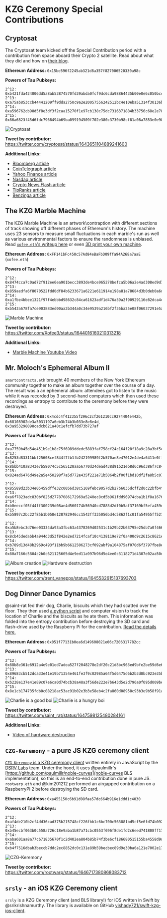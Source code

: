 # KZG Ceremony Special Contributions

## Cryptosat

The Cryptosat team kicked off the Special Contribution period with a contribution from space aboard their Crypto 2 satellite. Read about what they did and how on [their blog](http://web.archive.org/web/20230415055203/https://docs.cryptosat.io/cryptosat/cryptosat/contribution-to-the-ethereum-kzg-ceremony).

__Ethereum Address:__ `0x15be596f2245ab321d8a357f827006520330a98c`

__Powers of Tau Pubkeys:__

```text
2^12: 0xb421fda424006dd5a8ab53874570fd39abda0fcf9dc6cda98864435b00e0e6c050bccf78c08e0b911b3bb28572bded470beb7be25005316280ca624315855e2f281f80296f6f9df229b37f9d65ed4db364659f9c952ba6c3340d4d87990f9945
2^13: 0xa75ab853ccb44441209ff9dda2750c9a2e20057556242512bc4e10eba51314f30136bdea955e076ea45042e723bc0dc917ec9b81ba358239df68d66750d3e19b16760c3eff1831847f6d081c5152b8bcd7eaf129250b7b5f0fbd39b7077b3ac4
2^14: 0xa596762cb98d5f8e3df3f2caa15270f1e97cb138c75dc7316371884b33756c68e2e78cfe6821a032dced340aab9a861f09de5018b7c02ee6e5fb5e1bfc9cbcb865eb3fbedaeb0d9020a11137436b1c3a50749f54e9a4c33028d1153a3d4ef4e1
2^15: 0x86a6823f45d6fdc7968494b69ba099194509f702e380c3730b98cf81a08a7853e0e90c22e9073543b03854bf91e3d96d1718d373dee465ceccd6075bfa53fa740b7cbfd422adf765a5b970b41a069d8fb2394f6d09ab6c82404913586ab77192
```

![Cryptosat](./img/sc_00_cryptosat.png)

__Tweet by contributor:__ https://twitter.com/cryptosat/status/1643651104889241600

__Additional Links:__

- [Bloomberg article](https://web.archive.org/web/20230424063128/https://www.bloomberg.com/press-releases/2023-04-04/cryptosat-prepares-first-ethereum-kzg-share-to-emanate-from-an-earth-orbiting-satellite)
- [CoinTelegraph article](http://web.archive.org/web/20230415075050/https://cointelegraph.com/news/satellite-orbiting-earth-participates-in-the-ethereum-kzg-ceremony)
- [Yahoo Finance article](http://web.archive.org/web/20230405213314/https://finance.yahoo.com/news/cryptosat-prepares-first-ethereum-kzg-151500931.html)
- [Nasdaq article](http://web.archive.org/web/20230406105333/https://www.nasdaq.com/articles/cryptosat-joins-the-ethereum-kzg-cryptography-ceremony-from-space)
- [Crypto News Flash article](http://web.archive.org/web/20230404153101/https://www.crypto-news-flash.com/cryptosat-ethereum-kzg-ceremony-receives-participation-from-an-earth-orbiting-satellite/)
- [TipRanks article](http://web.archive.org/web/20230405213313/https://www.tipranks.com/news/article/cryptosat-joins-ethereum-kzg-cryptography-ceremony-from-space)
- [Benzinga article](http://web.archive.org/web/20230424063640/https://www.benzinga.com/pressreleases/23/04/31659948/cryptosat-prepares-first-ethereum-kzg-share-to-emanate-from-an-earth-orbiting-satellite)

## The KZG Marble Machine

The KZG Marble Machine is an artwork\contraption with different sections of track showing off different phases of Ethereum's history. The machine uses 23 sensors to measure small fluctuations in each marble's run as well as various environmental factors to ensure the randomness is unbiased. Read [`xofee.eth`'s writeup here](http://web.archive.org/web/20230415205327/https://medium.com/@Xofee3/the-kzg-marble-machine-my-special-contribution-to-ethereums-kzg-ceremony-d137313443a1) or even [3D print your own machine](github.com/XofEE/KZG-Marble-machine).

__Ethereum Address:__ `0xFF141bFc450c57Ad84eBaFbD09ffa94A268a7aaE` (`xofee.eth`)

__Powers of Tau Pubkeys:__

```text
2^12: 0x8474cca7c0ad72f912ee6ea901becc3893de4bce965278befca5b06a2e4ad308ed9d7f9543598f69707e16af81c47de60f1ac5286fb2bc4bf6c9cb868c3f2ce9531241c77325a03cce8f7a2731931cefeb179070ba75336be918313d85261ad7
2^13: 0x859aedfa6f8070522fdd0df84b6233671a6221e611914e198a81a78684d3b0deb0a6d4248f0562b2f3e01ee342e731220b595db2758907c8d1d353f4e8c606ccbefc62efbf13e4a2fed8001c308db198c121b9dfda700756f466dba39c3936d5
2^14: 0xa1fbe4bbee1321f97f4ebbbd98632c84ca61623adf1d476a39a2f90929116e82dca4cb53d18ad319c7d561f1623ac5e903b83360923e3c1b23c0bbfd0d472691a7f9c273f62bedf16daab0320d3bffbc33b55814c05e5b7e804ec8b6700b0b6b
2^15: 0xb543a678fa7ce903883ed00aa2b344a0c34e9539a216bf2f36ba25e08f06037291e5a08923c8ab19aafc75891c8633fd0b431806039dd815aeb1eb59c382cba75db5563ebbcd51f317f78369d0ebe639d80850b621938a56bfe5a7a1dc149f48
```

![Marble Machine](./img/sc_01_marble_machine.jpg)

__Tweet by contributor:__ https://twitter.com/Xofee3/status/1644016160210313218

__Additional Links:__

- [Marble Machine Youtube Video](http://youtu.be/zKrcUxOeBF4)

## Mr. Moloch's Ephemeral Album II

`smartcontracts.eth` brought 40 members of the New York Ethereum community together to make an album together over the course of a day. The result was a an ephemeral album: attendees got to listen to the music while it was recorded by 3 second-hand computers which then used these recordings as entropy to contribute to the ceremony before they were destroyed.

__Ethereum Address:__ `0x4cdc4f412355f296c2cf261210cc9274404e442b`, `0x68108902de3a5031197a6eb3b74b3b033e8e8e4d`, `0x3a953298098cadcb621a40c1efcfb7dd73b727af`

__Powers of Tau Pubkeys:__

```text
2^12: 0xa7759b45d54e451b9e1b8c75f6989ddedc5883faf758cf24c164f28f18a9c28a3bf5cc9c6d373be2179ee3799e84226c0844e387756997ef9f17b3a31aefc128a58b387cdd5f9769c7a44cc617473c649fd6898e76c1fe6a9dbfc9c558f2830a
2^13: 0x8253d83311bbf25608cef844f7fb1fb242199989f2b570ae8e47012e4de4a6411e0ff124d408c6e36665d2537ba8015a071b27292decff76b24ab9ed1801fb9417b09610a8f5493023cc0369a4928e4b0c245f72b9a25dbabc746c1e41332c3e
2^14: 0x8bbb410a8343e7b58074c5c565128aa56770d24dead438d91b21eb8d6c96d386f7c848f11449c9b65c41889a17ec703006bd98feac3b1f4c1bb3306c9442bf6d00e486afd8b921bc13a372806c2120271d037725dfa30c215ef3ed5ba3db4a98
2^15: 0x824ad6476d49e2a5e450298f7a5d772e435f221e71b5064b2f00f1bd10df2fa8b5c07cdbd5a25491dbbd87b01c7fbdb60264ecbe46700cfdd85582b2be250919bc080ef70f56c81093dc5871a4fc291a9f152839dd309d4d641c3a70a50554fb
```
```text
2^12: 0x85589d23b34e05459dffe32c0056d38c5169febc9057d2b27b6035dcff2d0c22bfb4fa5c35320a60a5be90f74c8854a00f9a7fab86abd4ac7f7e9fa4596a81eb9cf0a52b996e590ce0405d66b64b77e3b647eb442afff7ce458b140da71ac3f5
2^13: 0xa6f7823adc830bf825d27787086172969a5240ec8cd5b961fdd96974cba1b1f8a16765b618fabf23d22ad9c6c418f32711f208091a210a632ee0bb321dad0dc5e1cd69dd75116a0ac82bd48e75070501ead7548ec13f37030df293e7ee285c89
2^14: 0xb0eeccf05f44ff300239d08ae4d560174b56940cd7883d2df0b5af37169bf5efa459d70bed7f6ea78ce358eaa33834c314e18d5435cdc119f18058223bbe0d3b6e54fdc82d3f1f13acb31f62153683b44c71654a46fa240ab442e5dc41eeb8ab
2^15: 0xb5897c2bc22f85b1b058e128782946cc1542ff335056bd4c5862f1c01fa54955ff521840fcc4798fbf02c0550b3faba91359a221b1290583a69f8ce45573655d11d8c16d5ca23fa1b97dc9502247eccc85b27ac2f02ee6d76024dd17c76c3d71
```
```text
2^12: 0xa5b8ebc3d76ee03334da93a3fbc63a4378269d02531c1b29b22b63795e25db7a0f46693be4624b2c1d157f651c3226fe00b6d6c2011589f68badb272e52268fe0522da249e28b9beb325bc19fd0840c4cee4859b9c0ebe0791ae74444c725552
2^13: 0x8cb45dedabb4a944d3d53f842e2ed7214fcaf10c4138119e72f0a400d9c2615c8621e83f2d00f16cef5beca4c54422ce06524f9eea82bb7cc3d7a5f750b8761d4667c84556ecc9c1670f8013d4bad903131d714c9373ff4549c991aaa26aad3d
2^14: 0xb789d13d48b2969c493f11bb9b6612506273cf092abf9a104875af070d6f3797fbe8ed0f9f370b6d7c4b8fe753b6ed3501bdf76aa835bd2e05f4345cf8c5f14d99949d43be8e94b6986cf13576efc3d56de54f5ebbed5112990c6a9b1cf2cf1e
2^15: 0x80a7166c5804c2b0c621125605d4e9ed11a997b96d5e4ee0c3118271d4307e02aa50d08ef159da25388393c492331aeb0d9dbae554f7a84eb6fd9beaf97ef1989fb5f0231b1cfc5d4021ac730b7408725126a1a92e030fbfe8cb0c5333741239
```

![Album creation](./img/sc_02_ephemeral_create.jpg)
![Hardware destruction](./img/sc_02_ephemeral_destroy.jpg)

__Tweet by contributor:__ https://twitter.com/trent_vanepps/status/1645532615137693703

## Dog Dinner Dance Dynamics

@saint-rat fed their dog, Charlie, biscuits which they had scatted over the floor. They then used [a python script](https://github.com/saint-rat/KZG-Ceremony-Contribution-Code) and computer vision to track the location of Charlie and the biscuits as he ate them. This information was folded into the entropy contribution before destroying the SD card and flash-drive used by the Raspberry Pi for the contribution. [Read the details here.](http://web.archive.org/web/20230416141630/https://medium.com/@saint-rat/dog-dinner-dance-dynamics-a-peculiar-path-to-enhancing-entropy-in-the-kzg-ceremony-86a0b2a4eaf0)

__Ethereum Address:__ `0x051f77131b0ea6d149608021e06c7206317782cc`

__Powers of Tau Pubkeys:__

```text
2^12: 0x88b8e361e6912a4e9e01ed7adea527f2048278e2df20c21d8bc963ed9bfe2be59d6e6d0634656a924096b3da252a24b310c821c97613ff3fcfbf81eb37331c0d1f35d1fc68a40b9f2914f794b777829783e72539f47234b606291237974045e6
2^13: 0x89683cb512dca33e41e19b71354e461fe3f9c02985a64f5d6475d6b2b3d8bc923e35b4f465f99d23f03e7398157c111c0f0412868cd8a2dd33f55728e73cea2abb5f32c5cc13ae6d3f9b455ab8f4ace09d251476054722c2d373d2033b5d7fcd
2^14: 0xb228e137e41e89c07e6ca0d74bcb38a48a3f56de222e7b643d5e2d796a0f095d009bef7832c513be7e0422c5ce9b1c2603fd2614e6b9778387606c45c11083dd410cfb3e0dbef4f0461b3c72b6702577d1dbda4c2f64c71b288ea79157fd8e9d
2^15: 0x8e1cb174735fdb0c08218ac53ac91b02e3b3e58eb4c2fa860d08958c93b3e9b58f91a46eef5a594e709472d5e3eadf3c0d601086e4b5ed73ef2d0fc3c745e0ba716661f1bc1ed4570b12fbe49d66c950c9e9e4e97641a5f819b3c99397461f19
```

![Charlie is a good boi](./img/sc_03_charlie_meme.png)
![Charlie is a hungry boi](./img/sc_03_charlie_eating.jpeg)

__Tweet by contributor:__ https://twitter.com/saint_rat/status/1647598125480284161

__Additional Links:__

- [Video of hardware destruction](https://twitter.com/i/status/1647601259724275713)

## `CZG-Keremony` - a pure JS KZG ceremony client

[`CZG-Keremony` is a KZG ceremony client](https://github.com/dsrvlabs/czg-keremony) written entirely in JavaScript by the [DSRV Labs](https://www.dsrvlabs.com/) team. Under the hood, it uses @paulmillr's [https://github.com/paulmillr/noble-curves](noble-curves BLS implementation), so this is an end-to-end contribution done in pure JS. `rootwarp.eth` and @kim201212 performed an airgapped contribution on a RaspberryPi 2 before destroying the SD card.

__Ethereum Address:__ `0xa455150c6b91d08faa57dc664b916e1ddd1c4030`

__Powers of Tau Pubkeys:__

```text
2^12: 0xaf4de210b2cf4dd36cad375b215748cf226fbb1c6bc700c563881bd5cf5e6fd74b092f8bf32e3dffe3dfbec16032d88c0058184951521a32b02a5fd9c3cde14f2f78d2149b2e7e9d175c70408f2e89e0af9e4cc5b2712754e6185423b381b3b1
2^13: 0xb45ecbf063b0c558a726c18e9aba1b87a71cbc0553f696f8de1fd2c6eed741808ff17a9b6578b01d8eabb85ba70f7392101133305b11f8ae6b160da6e3c8ddc7c58b853e142ede847bb2c1fc61b4289ac251508af5d0b464f739f5192fc1e44a
2^14: 0xaba601aa8a77c671835670f1c2d402ea804b85b74f3be6cf186680515155ba4558d9d169bea9238eb1d5f4ffb3276d2415f5014175aec71e9a4c52fc716090734bb22ee1e7c8f425cc0e5d4996110f882e7f46cb12029cc93db72db317849a70
2^15: 0xb4f7516dbab3beccb7ddc2ec8852dc0c131e89b59becbec89d9e30ba6a121e7002e17da431924b5a21d47d215ac73a5e0e8bf8604909d9cde9115abd4ee1d859186461d8c53511cfc7114e1118fe899ab82dc4022adc41e70a08f07abffe2591
```

![CZG-Keremony](./img/sc_04_dsrv.jpg)

__Tweet by contributor:__ https://twitter.com/rootwarp/status/1646717380868083712
















## `srsly` - an iOS KZG Ceremony client

`srsly` is a KZG Ceremony client (and BLS library!) for iOS written in Swift by @srikrishnamurthy. The library is available on GitHub [vishady721/swift-kzg-ios-client](https://github.com/vishady721/swift-kzg-ios-client).

